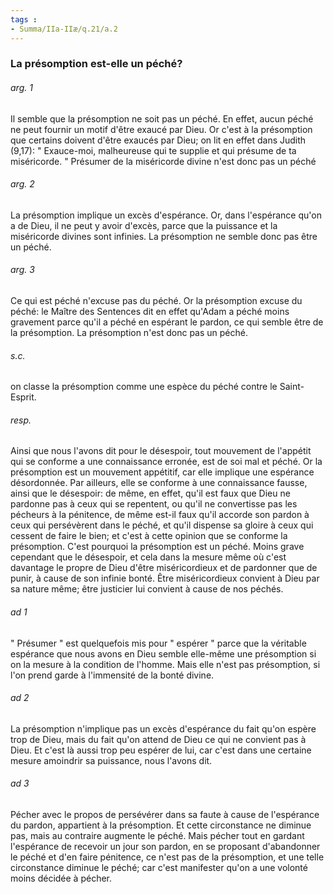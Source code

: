 ```yaml
---
tags : 
- Summa/IIa-IIæ/q.21/a.2
---
```


### La présomption est-elle un péché?

###### arg. 1
Il semble que la présomption ne soit pas un péché. En effet, aucun péché ne peut fournir un motif d'être exaucé par Dieu. Or c'est à la présomption que certains doivent d'être exaucés par Dieu; on lit en effet dans Judith (9,17): " Exauce-moi, malheureuse qui te supplie et qui présume de ta miséricorde. " Présumer de la miséricorde divine n'est donc pas un péché 

###### arg. 2
La présomption implique un excès d'espérance. Or, dans l'espérance qu'on a de Dieu, il ne peut y avoir d'excès, parce que la puissance et la miséricorde divines sont infinies. La présomption ne semble donc pas être un péché. 

###### arg. 3
Ce qui est péché n'excuse pas du péché. Or la présomption excuse du péché: le Maître des Sentences dit en effet qu'Adam a péché moins gravement parce qu'il a péché en espérant le pardon, ce qui semble être de la présomption. La présomption n'est donc pas un péché. 

###### s.c.
on classe la présomption comme une espèce du péché contre le Saint-Esprit. 

###### resp.
Ainsi que nous l'avons dit pour le désespoir, tout mouvement de l'appétit qui se conforme a une connaissance erronée, est de soi mal et péché. Or la présomption est un mouvement appétitif, car elle implique une espérance désordonnée. Par ailleurs, elle se conforme à une connaissance fausse, ainsi que le désespoir: de même, en effet, qu'il est faux que Dieu ne pardonne pas à ceux qui se repentent, ou qu'il ne convertisse pas les pécheurs à la pénitence, de même est-il faux qu'il accorde son pardon à ceux qui persévèrent dans le péché, et qu'il dispense sa gloire à ceux qui cessent de faire le bien; et c'est à cette opinion que se conforme la présomption. C'est pourquoi la présomption est un péché. Moins grave cependant que le désespoir, et cela dans la mesure même où c'est davantage le propre de Dieu d'être miséricordieux et de pardonner que de punir, à cause de son infinie bonté. Être miséricordieux convient à Dieu par sa nature même; être justicier lui convient à cause de nos péchés. 

###### ad 1
" Présumer " est quelquefois mis pour " espérer " parce que la véritable espérance que nous avons en Dieu semble elle-même une présomption si on la mesure à la condition de l'homme. Mais elle n'est pas présomption, si l'on prend garde à l'immensité de la bonté divine. 

###### ad 2
La présomption n'implique pas un excès d'espérance du fait qu'on espère trop de Dieu, mais du fait qu'on attend de Dieu ce qui ne convient pas à Dieu. Et c'est là aussi trop peu espérer de lui, car c'est dans une certaine mesure amoindrir sa puissance, nous l'avons dit. 

###### ad 3
Pécher avec le propos de persévérer dans sa faute à cause de l'espérance du pardon, appartient à la présomption. Et cette circonstance ne diminue pas, mais au contraire augmente le péché. Mais pécher tout en gardant l'espérance de recevoir un jour son pardon, en se proposant d'abandonner le péché et d'en faire pénitence, ce n'est pas de la présomption, et une telle circonstance diminue le péché; car c'est manifester qu'on a une volonté moins décidée à pécher. 

